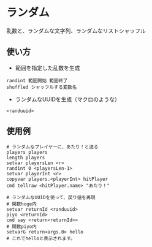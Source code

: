 # ランダム
乱数と、ランダムな文字列、ランダムなリストシャッフル
## 使い方
- 範囲を指定した乱数を生成
```
randint 範囲開始 範囲終了
shuffled シャッフルする変数名
```
- ランダムなUUIDを生成（マクロのような）
```
<randuuid>
```
## 使用例
```
# ランダムなプレイヤーに、あたり！と送る
players players
length players
setvar playersLen <r>
randint 0 <playersLen-1>
setvar playerInt <r>
copyvar players.<playerInt> hitPlayer
cmd tellraw <hitPlayer.name> "あたり！"

# ランダムなUUIDを使って、戻り値を再現
# 関数hoge内
setvar returnId <randuuid>
piyo <returnId>
cmd say <return<returnId>>
# 関数piyo内
setvarG return<args.0> hello
# これでhelloと表示されます。
```